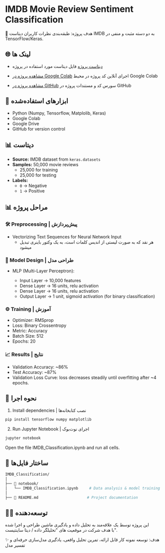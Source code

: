 # IMDB Movie Review Sentiment Classification

🎯 هدف پروژه: طبقه‌بندی نظرات کاربران دیتاست IMDB به دو دسته مثبت و منفی  در TensorFlow/Keras.


## 🌐 لینک ها

- [دیتاست پروژه](https://storage.googleapis.com/tensorflow/tf-keras-datasets/imdb.npz)
  فایل دیتاست مورد استفاده در پروژه

- [مشاهده پروژه در Google Colab](https://colab.research.google.com/drive/1zYiy6fIgYLUgisngQR40IXt8h_83vNBR?usp=sharing)
 اجرای آنلاین کد پروژه در محیط Google Colab

- [مشاهده پروژه در GitHub](https://github.com/eliram88/IMDB_Classification)
  سورس کد و مستندات پروژه در GitHub



## 🔧 ابزارهای استفاده‌شده

- Python (Numpy, Tensorflow, Matplolib, Keras)
- Google Colab
- Google Drive
- GitHub for version control



## 📊  دیتاست

- **Source:** IMDB dataset from `keras.datasets`
- **Samples:** 50,000 movie reviews  
  - 25,000 for training  
  - 25,000 for testing  
- **Labels:**  
  - `0` → Negative  
  - `1` → Positive  



## 📊 مراحل پروژه

### 🛠 Preprocessing | پیش‌پردازش

- Vectorizing Text Sequences for Neural Network Input
  - هر نقد که به صورت لیستی از اندیس کلمات است، به یک وکتور باینری تبدیل میشود


### 🧠 Model Design | طراحی مدل

- MLP (Multi-Layer Perceptron):

   - Input Layer → 10,000 features
   - Dense Layer → 16 units, relu activation
   - Dense Layer → 16 units, relu activation
   - Output Layer → 1 unit, sigmoid activation (for binary classification)


### ⚙ Training | آموزش
 
 - Optimizer: RMSprop
 - Loss: Binary Crossentropy
 - Metric: Accuracy
 - Batch Size: 512
 - Epochs: 20 


### 📈 Results | نتایج

- Validation Accuracy: ~86%
- Test Accuracy: ~87%
- Validation Loss Curve: loss decreases steadily until overfitting after ~4 epochs.



## 🚀 نحوه اجرا

1) Install dependencies | نصب کتابخانه‌ها
```bash
pip install tensorflow numpy matplotlib
```

2) Run Jupyter Notebook | اجرای نوت‌بوک
```bash
jupyter notebook
```
Open the file IMDB_Classification.ipynb and run all cells.



## 📁 ساختار فایل‌ها
```bash
IMDB_Classification/
│
├── 📁 notebook/
│   └── IMDB_Classification.ipynb     # Data analysis & model training
│
├── 📄 README.md                      # Project documentation
```



## 🧑‍💻 توسعه‌دهنده

این پروژه توسط یک علاقه‌مند به تحلیل داده و یادگیری ماشین طراحی و اجرا شده  
با هدف شرکت در موقعیت های "تحلیلگر داده / دیتا ساینتیست".

✨ هدف: توسعه نمونه کار قابل ارائه، تمرین تحلیل واقعی، یادگیری مدل‌سازی حرفه‌ای و تفسیر مدل
